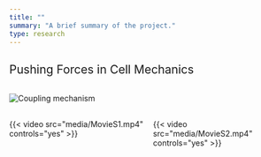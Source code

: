 ```yaml
---
title: ""
summary: "A brief summary of the project."
type: research
---
```

<!-- <h2 style="font-weight: normal">Background</h2>
Over the course of the last two decades, it became progressively clear that physical, i.e.
mechanical forces play a major role in cellular decision making and aid in regulating important
physiological processes like tissue growth and morphogenesis. To actively generate forces, cells
use a highly complex and self-organized contractile structure called the actin cytoskeleton which
allows them to explore the mechanical and geometric properties of their environment through cell-
matrix and cell-cell adhesions. These informations are then fed back to the cell, and evaluated by
means of chemical signals a process which is known as mechanotransduction. Although research
has yielded many new insights in recent years it is still puzzling how cells integrate information
from their environment into their decision-making process. Therefore, it is important to study how
cells generate forces, how the internal molecular machinery regulates them, and how these forces
transmit information in multicellular systems to understand processes such as development,
organogenesis, homeostasis or diseases like cancer. -->

### <h2 style="font-weight: normal">Pushing Forces in Cell Mechanics</h2>
<div style="display: flex; flex-wrap: wrap; gap: 1rem; align-items: flex-start;">

  <!-- Markdown image rendered inside a div -->
  <div style="flex: 1; min-width: 200px;">
  
  ![Coupling mechanism](/uploads/coupling_mechanism.svg)
  
  </div>

  <!-- Right side: 2 videos side by side -->
  <div style="flex: 2; min-width: 300px;">
    <div style="display: flex; flex-wrap: wrap; gap: 1rem;">
      <div style="flex: 1; min-width: 200px;">
        {{< video src="media/MovieS1.mp4" controls="yes" >}}
      </div>
      <div style="flex: 1; min-width: 200px;">
        {{< video src="media/MovieS2.mp4" controls="yes" >}}
      </div>
    </div>
  </div>

</div>
<!-- <div style="display: flex; gap: 1rem;">
  <div style="flex: 1;">
    {{< video src="MovieS2_doublet_strong_coupling.mp4" controls="yes" >}}
  </div>
  <div style="flex: 1;">
    {{< video src="MovieS4_tissue_nonlinear_reaction_diffusion.mp4" controls="yes" >}}
  </div>
</div> -->
<!-- {{< video src="MovieS4_tissue_nonlinear_reaction_diffusion.mp4" controls="yes" >}} -->
<!-- <img src="cell_pushing_matrix.jpg" alt="isolated" width="200"/> -->



<!-- - Lists
- **Bold text**
- *Italic text*
- Images
- 
{{< math >}}
$$
\gamma_{n} = \frac{ \left | \left (\mathbf x_{n} - \mathbf x_{n-1} \right )^T \left [\nabla F (\mathbf x_{n}) - \nabla F (\mathbf x_{n-1}) \right ] \right |}{\left \|\nabla F(\mathbf{x}_{n}) - \nabla F(\mathbf{x}_{n-1}) \right \|^2}
$$
{{< /math >}} -->
<!-- $$
\gamma_{n} = \frac{ \left | \left (\mathbf x_{n} - \mathbf x_{n-1} \right )^T \left [\nabla F (\mathbf x_{n}) - \nabla F (\mathbf x_{n-1}) \right ] \right |}{\left \|\nabla F(\mathbf{x}_{n}) - \nabla F(\mathbf{x}_{n-1}) \right \|^2}
$$ -->
